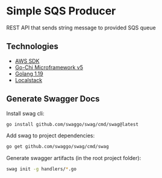 # Simple SQS Producer

REST API that sends string message to provided SQS queue

## Technologies
- [AWS SDK](https://docs.aws.amazon.com/sdk-for-go/v1/developer-guide/using-sns-with-go-sdk.html)
- [Go-Chi Microframework v5](https://github.com/go-chi/chi)
- [Golang 1.19](https://go.dev/)
- [Localstack](https://docs.localstack.cloud/get-started/)

## Generate Swagger Docs

Install swag cli:
````bash
go install github.com/swaggo/swag/cmd/swag@latest
````

Add swag to project dependencies:
````bash
go get github.com/swaggo/swag/cmd/swag
````

Generate swagger artifacts (in the root project folder):
`````bash
swag init -g handlers/*.go   
`````



